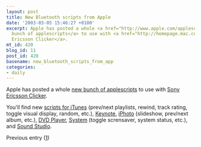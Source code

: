 ```yaml
---
layout: post
title: New Bluetooth scripts from Apple
date: '2003-03-05 15:46:27 +0100'
excerpt: Apple has posted a whole <a href="http://www.apple.com/applescript/bluetooth/">new
  bunch of applescripts</a> to use with <a href="http://homepage.mac.com/jonassalling/Shareware/Clicker/index.html">Sony
  Ericsson Clicker</a>.
mt_id: 420
blog_id: 11
post_id: 420
basename: new_bluetooth_scripts_from_app
categories:
- daily
---
```

Apple has posted a whole <a href="http://www.apple.com/applescript/bluetooth/">new bunch of applescripts</a> to use with <a href="http://homepage.mac.com/jonassalling/Shareware/Clicker/index.html">Sony Ericsson Clicker</a>.

You'll find new <a href="http://www.apple.com/applescript/bluetooth/itunes.html">scripts for iTunes</a> (prev/next playlists, rewind, track rating, toggle visual display, random, etc.), <a href="http://www.apple.com/applescript/bluetooth/keynote.html">Keynote</a>, <a href="http://www.apple.com/applescript/bluetooth/iphoto.html">iPhoto</a> (slideshow, prev/next album, etc.), <a href="http://www.apple.com/applescript/bluetooth/dvd.html">DVD Player</a>, <a href="http://www.apple.com/applescript/bluetooth/system.html">System</a> (toggle scrensaver, system status, etc.), and <a href="http://www.apple.com/applescript/bluetooth/sound_studio.html">Sound Studio</a>.

Previous entry (<a href="http://www.macinblog.com/mac/archives/000281.php">1</a>)
